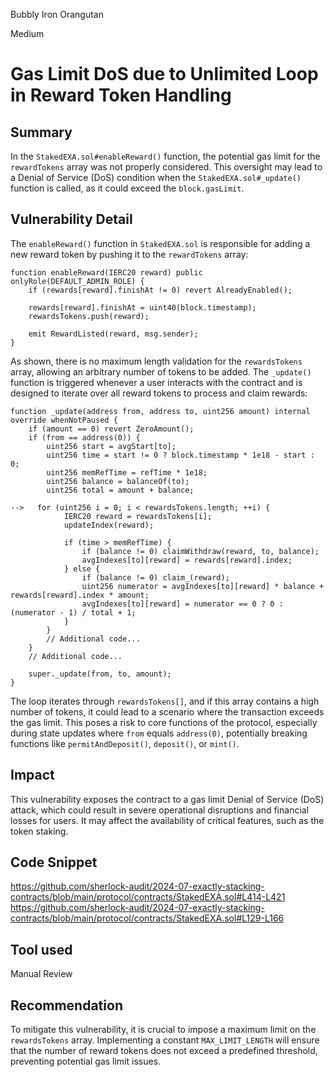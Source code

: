Bubbly Iron Orangutan

Medium

# Gas Limit DoS due to Unlimited Loop in Reward Token Handling

## Summary
In the `StakedEXA.sol#enableReward()` function, the potential gas limit for the `rewardTokens` array was not properly considered. This oversight may lead to a Denial of Service (DoS) condition when the `StakedEXA.sol#_update()` function is called, as it could exceed the `block.gasLimit`.

## Vulnerability Detail
The `enableReward()` function in `StakedEXA.sol` is responsible for adding a new reward token by pushing it to the `rewardTokens` array:

```solidity
function enableReward(IERC20 reward) public onlyRole(DEFAULT_ADMIN_ROLE) {
    if (rewards[reward].finishAt != 0) revert AlreadyEnabled();

    rewards[reward].finishAt = uint40(block.timestamp);
    rewardsTokens.push(reward);

    emit RewardListed(reward, msg.sender);
}
```
As shown, there is no maximum length validation for the `rewardsTokens` array, allowing an arbitrary number of tokens to be added. 
The `_update()` function is triggered whenever a user interacts with the contract and is designed to iterate over all reward tokens to process and claim rewards:

```solidity
function _update(address from, address to, uint256 amount) internal override whenNotPaused {
    if (amount == 0) revert ZeroAmount();
    if (from == address(0)) {
        uint256 start = avgStart[to];
        uint256 time = start != 0 ? block.timestamp * 1e18 - start : 0;
        uint256 memRefTime = refTime * 1e18;
        uint256 balance = balanceOf(to);
        uint256 total = amount + balance;

-->   for (uint256 i = 0; i < rewardsTokens.length; ++i) {
            IERC20 reward = rewardsTokens[i];
            updateIndex(reward);

            if (time > memRefTime) {
                if (balance != 0) claimWithdraw(reward, to, balance);
                avgIndexes[to][reward] = rewards[reward].index;
            } else {
                if (balance != 0) claim_(reward);
                uint256 numerator = avgIndexes[to][reward] * balance + rewards[reward].index * amount;
                avgIndexes[to][reward] = numerator == 0 ? 0 : (numerator - 1) / total + 1;
            }
        }
        // Additional code...
    }
    // Additional code...

    super._update(from, to, amount);
}
```
The loop iterates through `rewardsTokens[]`, and if this array contains a high number of tokens, it could lead to a scenario where the transaction exceeds the gas limit. This poses a risk to core functions of the protocol, especially during state updates where `from` equals `address(0)`, potentially breaking functions like `permitAndDeposit()`, `deposit()`, or `mint()`.

## Impact
This vulnerability exposes the contract to a gas limit Denial of Service (DoS) attack, which could result in severe operational disruptions and financial losses for users. It may affect the availability of critical features, such as the token staking.

## Code Snippet
https://github.com/sherlock-audit/2024-07-exactly-stacking-contracts/blob/main/protocol/contracts/StakedEXA.sol#L414-L421
https://github.com/sherlock-audit/2024-07-exactly-stacking-contracts/blob/main/protocol/contracts/StakedEXA.sol#L129-L166

## Tool used

Manual Review

## Recommendation
To mitigate this vulnerability, it is crucial to impose a maximum limit on the `rewardsTokens` array. Implementing a constant `MAX_LIMIT_LENGTH` will ensure that the number of reward tokens does not exceed a predefined threshold, preventing potential gas limit issues.